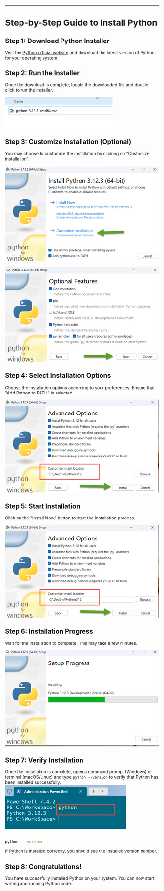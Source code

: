 ---

  

# Step-by-Step Guide to Install Python

  


## Step 1: Download Python Installer

  

Visit the [Python official website](https://www.python.org/downloads/) and download the latest version of Python for your operating system.

  

## Step 2: Run the Installer

  

Once the download is complete, locate the downloaded file and double-click to run the installer.

  

![Python Installer](https://github.com/musabe/learning-python/blob/main/images/install/0.jpg)

  

## Step 3: Customize Installation (Optional)

  

You may choose to customize the installation by clicking on "Customize installation".

  

![Customize Installation](https://github.com/musabe/learning-python/blob/main/images/install/1.jpg)

![Customize Installation](https://github.com/musabe/learning-python/blob/main/images/install/2.jpg)

  

## Step 4: Select Installation Options

  

Choose the installation options according to your preferences. Ensure that "Add Python to PATH" is selected.

  

![Installation Options](https://github.com/musabe/learning-python/blob/main/images/install/3.jpg)

  

## Step 5: Start Installation

  

Click on the "Install Now" button to start the installation process.

  

![Start Installation](https://github.com/musabe/learning-python/blob/main/images/install/3.jpg)

  

## Step 6: Installation Progress

  

Wait for the installation to complete. This may take a few minutes.

  

![Installation Progress](https://github.com/musabe/learning-python/blob/main/images/install/4.jpg)

  

## Step 7: Verify Installation

  

Once the installation is complete, open a command prompt (Windows) or terminal (macOS/Linux) and type `python --version` to verify that Python has been installed successfully.
![enter image description here](https://github.com/musabe/learning-python/blob/main/images/install/7.jpg)

  

```bash

python  --version

```

  

If Python is installed correctly, you should see the installed version number.

  

## Step 8: Congratulations!

  

You have successfully installed Python on your system. You can now start writing and running Python code.

  
